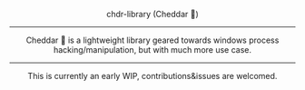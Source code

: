  <p align="center"> 
 chdr-library (Cheddar 🧀)
</p>

---
  
<p align="center">
Cheddar 🧀 is a lightweight library geared towards windows process hacking/manipulation, but with much more use case.
  </p>
 
 ---
  
<p align="center">
This is currently an early WIP, contributions&issues are welcomed.
  </p>
 
